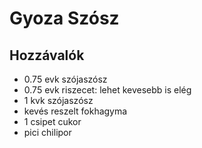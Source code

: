# Gyoza Szósz

## Hozzávalók
- 0.75 evk szójaszósz
- 0.75 evk riszecet: lehet kevesebb is elég
- 1 kvk szójaszósz
- kevés reszelt fokhagyma
- 1 csipet cukor
- pici chilipor
